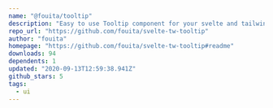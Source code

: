```yaml
---
name: "@fouita/tooltip"
description: "Easy to use Tooltip component for your svelte and tailwindcss projects"
repo_url: "https://github.com/fouita/svelte-tw-tooltip"
author: "fouita"
homepage: "https://github.com/fouita/svelte-tw-tooltip#readme"
downloads: 94
dependents: 1
updated: "2020-09-13T12:59:38.941Z"
github_stars: 5
tags: 
  - ui
---
```

